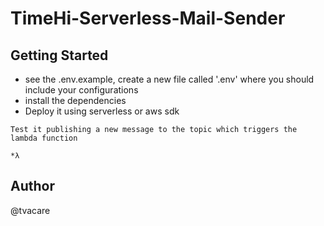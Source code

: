 # TimeHi-Serverless-Mail-Sender

## Getting Started

- see the .env.example, create a new file called '.env' where you should include your configurations
- install the dependencies
- Deploy it using serverless or aws sdk

```
Test it publishing a new message to the topic which triggers the lambda function

*λ

```

## Author
@tvacare